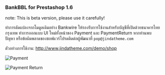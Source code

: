 ### BankBBL for Prestashop 1.6

note: This is beta version, please use it carefully!

ทำการดัดแปลงจากโมดูลเดิมอย่าง Bankwire ให้รองรับการใช้งานสำหรับบัญชีที่เปิดด้วยธนาคารไทยกรุงเทพ ทำการออกแบบ UI ใหม่ทั้งหน้าของ Payment และ PaymentReturn หากท่านพบปัญหา หรือข้อผิดพลาดของซอฟแวร์โปรดติดต่อผู้พัฒนาที่ `pop@jindatheme.com`

ตัวอย่างการใช้งาน: http://www.jindatheme.com/demo/shop

![Payment](https://raw.githubusercontent.com/jir4yu/Prestashop-BBL-Bankwire/master/payment.jpg)

![Payment Return](https://raw.githubusercontent.com/jir4yu/Prestashop-BBL-Bankwire/master/confirm-payment.jpg)